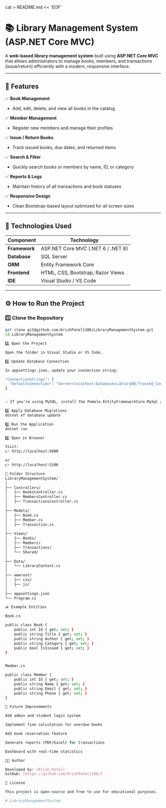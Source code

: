 cat > README.md << 'EOF'
# 📚 Library Management System (ASP.NET Core MVC)

A **web-based library management system** built using **ASP.NET Core MVC** that allows administrators to manage books, members, and transactions (issue/return) efficiently with a modern, responsive interface.

---

## 🚀 Features

✅ **Book Management**  
- Add, edit, delete, and view all books in the catalog  

✅ **Member Management**  
- Register new members and manage their profiles  

✅ **Issue / Return Books**  
- Track issued books, due dates, and returned items  

✅ **Search & Filter**  
- Quickly search books or members by name, ID, or category  

✅ **Reports & Logs**  
- Maintain history of all transactions and book statuses  

✅ **Responsive Design**  
- Clean Bootstrap-based layout optimized for all screen sizes  

---

## 🧩 Technologies Used

| Component | Technology |
|------------|-------------|
| **Framework** | ASP.NET Core MVC (.NET 6 / .NET 8) |
| **Database** | SQL Server |
| **ORM** | Entity Framework Core |
| **Frontend** | HTML, CSS, Bootstrap, Razor Views |
| **IDE** | Visual Studio / VS Code |

---

## ⚙️ How to Run the Project

### 1️⃣ Clone the Repository
```bash
git clone git@github.com:KrishPatel1106/LibraryManagementSystem.git
cd LibraryManagementSystem

2️⃣ Open the Project

Open the folder in Visual Studio or VS Code.

3️⃣ Update Database Connection

In appsettings.json, update your connection string:

"ConnectionStrings": {
  "DefaultConnection": "Server=localhost;Database=LibraryDB;Trusted_Connection=True;TrustServerCertificate=True;"
}


💡 If you’re using MySQL, install the Pomelo.EntityFrameworkCore.MySql package and update the connection string accordingly.

4️⃣ Apply Database Migrations
dotnet ef database update

5️⃣ Run the Application
dotnet run

6️⃣ Open in Browser

Visit:
👉 http://localhost:5000

or
👉 http://localhost:5100

📁 Folder Structure
LibraryManagementSystem/
│
├── Controllers/
│   ├── BooksController.cs
│   ├── MembersController.cs
│   ├── TransactionsController.cs
│
├── Models/
│   ├── Book.cs
│   ├── Member.cs
│   ├── Transaction.cs
│
├── Views/
│   ├── Books/
│   ├── Members/
│   ├── Transactions/
│   └── Shared/
│
├── Data/
│   └── LibraryContext.cs
│
├── wwwroot/
│   ├── css/
│   ├── js/
│
├── appsettings.json
└── Program.cs

📊 Example Entities

Book.cs

public class Book {
    public int Id { get; set; }
    public string Title { get; set; }
    public string Author { get; set; }
    public string Category { get; set; }
    public bool IsIssued { get; set; }
}


Member.cs

public class Member {
    public int Id { get; set; }
    public string Name { get; set; }
    public string Email { get; set; }
    public string Phone { get; set; }
}

🧠 Future Improvements

Add admin and student login system

Implement fine calculation for overdue books

Add book reservation feature

Generate reports (PDF/Excel) for transactions

Dashboard with real-time statistics

👨‍💻 Author

Developed by: [Krish-Patel]
GitHub: [https://github.com/KrishPatel1106/]

🪪 License

This project is open-source and free to use for educational purposes.

#   L i b r a r y M a n a g e m e n t S y s t e m  
 